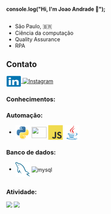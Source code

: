 #### console.log("Hi, I'm Joao Andrade 👋");

## 

- São Paulo,  :brazil:
- Ciência da computação
- Quality Assurance
- RPA


## Contato

<a href="https://www.linkedin.com/in/joao-vitor-andrade-de-araujo-9656b119b/" target="_blank">
  <img align="center" alt="Joao-LinkedIn" height="30" width="40" src="https://raw.githubusercontent.com/devicons/devicon/master/icons/linkedin/linkedin-original.svg">
</a>

<a href="https://www.instagram.com/andradejv__/" target="_blank">
  <img align="center" alt="Instagram" height="30" width="30" src="https://image.flaticon.com/icons/png/512/1384/1384063.png">
</a>

### Conhecimentos:

### Automação:

- <img align="center" alt="Python" heigth="30" width="40" src="https://raw.githubusercontent.com/devicons/devicon/master/icons/python/python-original.svg"> <img align="center" height="30" width="40" src="https://cdn.jsdelivr.net/gh/devicons/devicon/icons/ruby/ruby-original.svg"> <img align="center" alt="Js" heigth="28" width="40" src="https://raw.githubusercontent.com/devicons/devicon/master/icons/javascript/javascript-original.svg"> <img align="center" alt="Java" heigth="30" width="40" src="https://raw.githubusercontent.com/devicons/devicon/master/icons/java/java-original.svg">

### Banco de dados:
- <img align="center" alt="mysql" heigth="30" width="40" src="https://raw.githubusercontent.com/devicons/devicon/master/icons/mysql/mysql-original.svg"> <img align="center" alt="mysql" heigth="30" width="40" src="https://cdn.jsdelivr.net/gh/devicons/devicon/icons/mongodb/mongodb-original.svg">  
##

### Atividade:

<div style="display:inline-block"> 
  <a href="https://github.com/AndradeJV"></a>
  <img height="140em" src="https://github-readme-stats.vercel.app/api?username=AndradeJV&show_icons=true&theme=dracula&include_all_commits=true&count_private=true" /> 
  <img height="140em" src="https://github-readme-stats.vercel.app/api/top-langs/?username=AndradeJV&layout=compact&langs_count=16&theme=dracula" />
</div>
